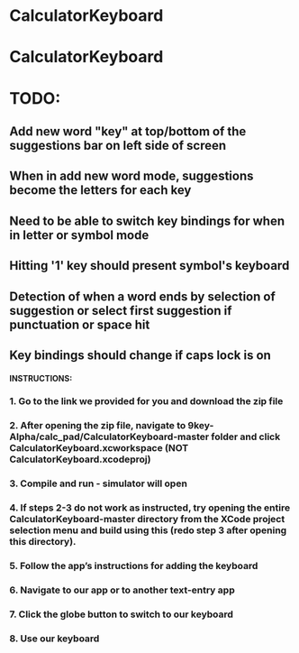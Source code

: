 # CalculatorKeyboard
# CalculatorKeyboard

# TODO:
## Add new word "key" at top/bottom of the suggestions bar on left side of screen
## When in add new word mode, suggestions become the letters for each key
## Need to be able to switch key bindings for when in letter or symbol mode
## Hitting '1' key should present symbol's keyboard
## Detection of when a word ends by selection of suggestion or select first suggestion if punctuation or space hit
## Key bindings should change if caps lock is on

#### INSTRUCTIONS:
### 1. Go to the link we provided for you and download the zip file
### 2. After opening the zip file, navigate to 9key-Alpha/calc_pad/CalculatorKeyboard-master folder and click CalculatorKeyboard.xcworkspace (NOT CalculatorKeyboard.xcodeproj)
### 3. Compile and run - simulator will open
### 4. If steps 2-3 do not work as instructed, try opening the entire CalculatorKeyboard-master directory from the XCode project selection menu and build using this (redo step 3 after opening this directory).
### 5. Follow the app’s instructions for adding the keyboard
### 6. Navigate to our app or to another text-entry app
### 7. Click the globe button to switch to our keyboard
### 8. Use our keyboard
